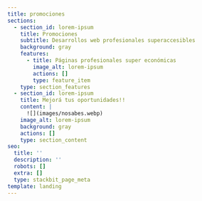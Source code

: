```yaml
---
title: promociones
sections:
  - section_id: lorem-ipsum
    title: Promociones
    subtitle: Desarrollos web profesionales superaccesibles
    background: gray
    features:
      - title: Páginas profesionales super económicas
        image_alt: lorem-ipsum
        actions: []
        type: feature_item
    type: section_features
  - section_id: lorem-ipsum
    title: Mejorá tus oportunidades!!
    content: |
      ![](images/nosabes.webp)
    image_alt: lorem-ipsum
    background: gray
    actions: []
    type: section_content
seo:
  title: ''
  description: ''
  robots: []
  extra: []
  type: stackbit_page_meta
template: landing
---
```

